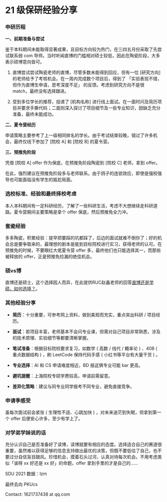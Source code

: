 # 21 级保研经验分享

### 申研历程

**一、前期准备与尝试**

鉴于本科期间未能取得显著成果，且目标方向较为热门，在三四五月份采取了先尝试联系弱 com 导师。当时听闻直博的门槛相对硕士较低，因此在陶瓷阶段，大多表示硕博意向皆可。

1.  直博尝试尝试陶瓷老师的直博，尽管多数未能得到回应，但有一位 [研究方向] 的老师给予了考核机会。在一周内完成数个项目后，得到了 「实验表现不错，但作为直博生申请，思考深度不足」 的反馈。考虑到研究方向不是很 match，最终没有选择跟进。

1.  受到多位学长的推荐，投递了 [机构名称] 进行线上面试。在一面时问及简历项目并要求手撕代码；二面则深入探讨了项目细节及一些专业知识，因缺乏充分准备，最终未能成功。

**二、夏令营经历**

申请策略主要参考了上一级相同排名的学长。由于考试结束较晚，错过了许多机会，最终仅线下参加了 [院校 A] 和 [院校 B] 的夏令营。

**三、预推免阶段**

凭借 [院校 A] offer 作为保底，在预推免阶段陶瓷到 [院校 C] 老师，拿到 offer。

在此，强烈建议在预推免阶段多与老师联系。由于鸽子的连锁效应，即使是强校强导也可能面临没有学生的尴尬局面。

### 选校标准、经验和最终择校考虑

本人本科期间有一定科研经历，了解了一些科研生活，考虑不大想继续走科研道路。夏令营期间主要策略是拿个 offer 保底，然后预推免全力冲。

### 套瓷经验

多多陶瓷，积累经验：提早把要踩的坑都踩了，后边的面试就难不倒你了；好的机会总是要争取来的，最理想的剧本是能到目标院校进行实习，获得老师的认可。在预推免的时候，不要眼红大佬夏令营 offer 多，最终他们也只能选择其一，而那些被释放的 offer，正是预推免捡漏的绝佳机会。

### 硕vs博
直博还是硕士，这个选择因人而异，在此提供RUC赵鑫老师的回答[直博还是学硕，如何选择？](https://www.zhihu.com/question/373019585/answer/1853704826)。

### 其他经验分享

-   **简历**：十分重要，可参考网上资料，做到美观而充实，重点突出科研 / 项目经历。

-   **面试**：若项目丰富，老师基本不会问专业课，但需对自己项目非常熟悉，涉及的技术原理、实验细节等都要清晰掌握。

-   **笔试准备**：根据目标院校要求复习，如数学 ( 高数 / 线代 / 概率论 ) 、408 ( 重点数据结构 ) ，刷 LeetCode 保持代码手感 ( 小红书等平台有大量干货 ) 。

-   **专业选择**：AI 和 CS 申请难度相近，BD 报这俩专业可能 bar 更高。

-   **避坑提醒**：上海院校专硕学费较高，申请前需留意。

-   **差异化策略**：建议与同专业同学报考不同专业，避免直接竞争。

### 申请季感受

虽每次面试前会紧张 ( 生理性不适、心跳加快 ) ，对未来迷茫到失眠，但拿到第一个 offer 后便安心许多，至少有学上了。

### 对学弟学妹说的话

​ 充分认识自己是否准备好了读博，读博就要有相应的态度。选择适合自己的赛道很重要，虽然难以获得足够的信息支持做出最优的决策，但既不要低估了自己，也不要过分自信盲目跟风。珍惜机会，摸着石头过河，认真对待每次机会。不用考虑类似「诶呀 xx 好还是 xx 好」的命题，offer 拿到手里的才是自己的……

SDU 2021 数据：lzm

最终去向 PKUcs

Contact: 1621737438 at qq.com
